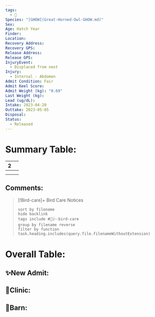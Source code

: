 ```yaml
---
tags:
  - 🦅
Species: "[GHOW](Great-Horned-Owl-GHOW.md)"
Sex: 
Age: Hatch Year
Finder: 
Location: 
Recovery Address: 
Recovery GPS: 
Release Address: 
Release GPS: 
InjuryEvent:
  - Displaced from nest
Injury:
  - Internal - Abdomen
Admit Condition: Fair
Admit Keel Score: 
Admit Weight (kg): "0.69"
Last Weight (kg): 
Lead (ug/dL): 
Intake: 2023-04-20
Outtake: 2023-05-05
Disposal: 
Status:
  - Released
---
```


# Summary Table:

<div><table class="dataview table-view-table"><thead class="table-view-thead"><tr class="table-view-tr-header"><th class="table-view-th"><span></span><span class="dataview small-text">2</span></th><th class="table-view-th"><span></span></th></tr></thead><tbody class="table-view-tbody"><tr><td><span></span></td><td><span></span></td></tr><tr><td><span></span></td><td><span></span></td></tr></tbody></table></div>

## Comments:

> [!Bird-care]+ Bird Care Notices
>   ```tasks 
>   sort by filename
>   hide backlink
>   tags include #🦅🩺-bird-care 
>   group by filename reverse
>   filter by function task.heading.includes(query.file.filenameWithoutExtension)
>   ```

# Overall Table:

## ✨New Admit:



## 🏥Clinic:



## 🏡Barn:


